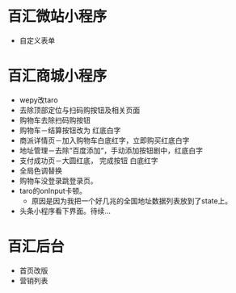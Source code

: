 # 百汇微站小程序
* 自定义表单

# 百汇商城小程序
* wepy改taro
* 去除顶部定位与扫码购按钮及相关页面
* 购物车去除扫码购按钮
* 购物车－结算按钮改为 红底白字
* 商派详情页－加入购物车白底红字，立即购买红底白字
* 地址管理－去除“百度添加“，手动添加按钮剧中，红底白字
* 支付成功页－大圆红底， 完成按钮 白底红字
* 全局色调替换
* 购物车没登录跳登录页。
* taro的onInput卡顿。
    - 原因是因为我把一个好几兆的全国地址数据列表放到了state上。
* 头条小程序看下界面。待续...

# 百汇后台
* 首页改版
* 营销列表
